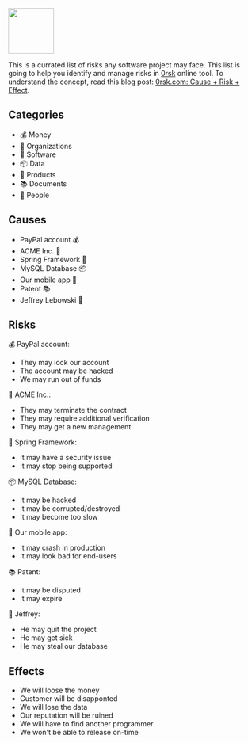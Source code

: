 <img src="https://www.0rsk.com/logo.svg" width="92px" height="92px"/>

This is a currated list of risks any software project may face.
This list is going to help you identify and manage risks
in [0rsk](https://www.0rsk.com) online tool. To understand
the concept, read this blog post:
[0rsk.com: Cause + Risk + Effect](https://www.yegor256.com/2019/05/14/cause-risk-effect.html).

## Categories

  * 💰 Money
  * 🏢 Organizations
  * 💾 Software
  * 📦 Data
  * 🌿 Products
  * 📚 Documents
  * 🤵 People

## Causes

  * PayPal account 💰
  * ACME Inc. 🏢
  * Spring Framework 💾
  * MySQL Database 📦
  * Our mobile app 🌿
  * Patent 📚
  * Jeffrey Lebowski 🤵

## Risks

💰 PayPal account:

  * They may lock our account
  * The account may be hacked
  * We may run out of funds

🏢 ACME Inc.:

  * They may terminate the contract
  * They may require additional verification
  * They may get a new management

💾 Spring Framework:

  * It may have a security issue
  * It may stop being supported

📦 MySQL Database:

  * It may be hacked
  * It may be corrupted/destroyed
  * It may become too slow

🌿 Our mobile app:

  * It may crash in production
  * It may look bad for end-users

📚 Patent:

  * It may be disputed
  * It may expire

🤵 Jeffrey:

  * He may quit the project
  * He may get sick
  * He may steal our database

## Effects

  * We will loose the money
  * Customer will be disapponted
  * We will lose the data
  * Our reputation will be ruined
  * We will have to find another programmer
  * We won't be able to release on-time

